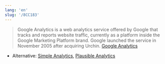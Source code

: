 ```yaml
---
lang: 'en'
slug: '/8CC183'
---
```


> Google Analytics is a web analytics service offered by Google that tracks and reports website traffic, currently as a platform inside the Google Marketing Platform brand. Google launched the service in November 2005 after acquiring Urchin. [Google Analytics](https://en.wikipedia.org/wiki/Google_Analytics)

- Alternative: [Simple Analytics](./../.././docs/pages/Simple%20Analytics.md), [Plausible Analytics](./../.././docs/pages/Plausible%20Analytics.md)

<head>
  <html lang="en-US"/>
</head>
